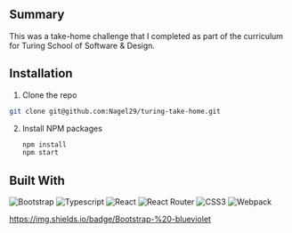 ## Summary

This was a take-home challenge that I completed as part of the curriculum for Turing School of Software & Design. 

## Installation

1. Clone the repo
  ```sh
  git clone git@github.com:Nagel29/turing-take-home.git
  ```
2. Install NPM packages
   ```sh
   npm install
   npm start
   ```
## Built With

![Bootstrap](https://img.shields.io/badge/Bootstrap-%20?style=for-the-badge&Color=blueviolet)
![Typescript](https://img.shields.io/npm/types/typescript?color=%23000000&label=%20&logo=typescript&style=for-the-badge)
![React](https://img.shields.io/badge/React-20232A?style=for-the-badge&logo=react&logoColor=61DAFB)
![React Router](https://img.shields.io/badge/React_Router-CA4245?style=for-the-badge&logo=react-router&logoColor=white)
![CSS3](https://img.shields.io/badge/css3-%231572B6.svg?style=for-the-badge&logo=css3&logoColor=white)
![Webpack](https://img.shields.io/badge/webpack-%238DD6F9.svg?style=for-the-badge&logo=webpack&logoColor=black)

https://img.shields.io/badge/Bootstrap-%20-blueviolet
